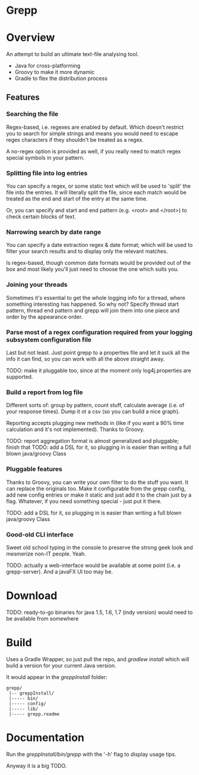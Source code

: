 Grepp
=====

# Overview

An attempt to build an ultimate text-file analysing tool.
* Java for cross-platforming
* Groovy to make it more dynamic
* Gradle to flex the distribution process

## Features

### Searching the file

Regex-based, i.e. regexes are enabled by default. Which doesn't restrict you to search for simple strings and means you would need to escape regex characters if they shouldn't be treated as a regex. 

A no-regex option is provided as well, if you really need to match regex special symbols in your pattern.

### Splitting file into log entries

You can specify a regex, or some static text which will be used to 'split' the file into the entries. It will literally split the file, since each match would be treated as the end and start of the entry at the same time.

Or, you can specify and start and end pattern (e.g. &lt;root&gt; and &lt;/root&gt;) to check certain blocks of text.

### Narrowing search by date range

You can specify a date extraction regex & date format; which will be used to filter your search results and to display only the relevant matches. 

Is regex-based, though common date formats would be provided out of the box and most likely you'll just need to choose the one which suits you.

### Joining your threads

Sometimes it's essential to get the whole logging info for a thread, where something interesting has happened. So why not?
Specify thread start pattern, thread end pattern and grepp will join them into one piece and order by the appearance order.

### Parse most of a regex configuration required from your logging subsystem configuration file

Last but not least. Just point grepp to a properties file and let it suck all the info it can find, so you can work with all the above straight away.

TODO: make it pluggable too, since at the moment only log4j.properties are supported.

### Build a report from log file

Different sorts of: group by pattern, count stuff, calculate average (i.e. of your response times). Dump it ot a csv (so you can build a nice graph).

Reporting accepts plugging new methods in (like if you want a 90% time calculation and it's not implemented). Thanks to Groovy.

TODO: report aggregation format is almost generalized and pluggable; finish that
TODO: add a DSL for it, so plugging in is easier than writing a full blown java/groovy Class

### Pluggable features

Thanks to Groovy, you can write your own filter to do the stuff you want. It can replace the originals too. Make it configurable from the grepp config, add new config entries or make it static and just add it to the chain just by a flag. Whatever, if you need something special - just put it there.

TODO: add a DSL for it, so plugging in is easier than writing a full blown java/groovy Class

### Good-old CLI interface

Sweet old school typing in the console to preserve the strong geek look and mesmerize non-IT people. Yeah.

TODO: actually a web-interface would be available at some point (i.e. a grepp-server). And a javaFX UI too may be.

# Download

TODO: ready-to-go binaries for java 1.5, 1.6, 1.7 (indy version) would need to be available from somewhere

# Build

Uses a Gradle Wrapper, so just pull the repo, and _gradlew install_ which will build a version for your current Java version.

It would appear in the _greppInstall_ folder:
````
grepp/
 |-- greppInstall/
 |----- bin/ 
 |----- config/ 
 |----- lib/ 
 |----- grepp.readme
````

# Documentation

Run the _greppInstall/bin/grepp_ with the '-h' flag to display usage tips.

Anyway it is a big TODO.